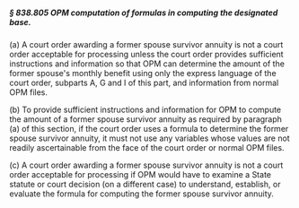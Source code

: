 ##### § 838.805 OPM computation of formulas in computing the designated base. #####

(a) A court order awarding a former spouse survivor annuity is not a court order acceptable for processing unless the court order provides sufficient instructions and information so that OPM can determine the amount of the former spouse's monthly benefit using only the express language of the court order, subparts A, G and I of this part, and information from normal OPM files.

(b) To provide sufficient instructions and information for OPM to compute the amount of a former spouse survivor annuity as required by paragraph (a) of this section, if the court order uses a formula to determine the former spouse survivor annuity, it must not use any variables whose values are not readily ascertainable from the face of the court order or normal OPM files.

(c) A court order awarding a former spouse survivor annuity is not a court order acceptable for processing if OPM would have to examine a State statute or court decision (on a different case) to understand, establish, or evaluate the formula for computing the former spouse survivor annuity.